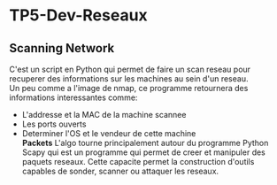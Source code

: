 # TP5-Dev-Reseaux
## Scanning Network
C'est un script en Python qui permet de faire un scan reseau pour recuperer des informations sur les machines
au sein d'un reseau.   
Un peu comme a l'image de nmap, ce programme retournera des informations interessantes comme:
- L'addresse et la MAC de la machine scannee
- Les ports ouverts
- Determiner l'OS et le vendeur de cette machine   
**Packets**
L'algo tourne principalement autour du programme Python Scapy qui est un programme qui permet de creer et 
manipuler des paquets reseaux. Cette capacite permet la construction d'outils capables de sonder, scanner ou attaquer
les reseaux. 
  
